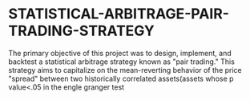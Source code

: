 # STATISTICAL-ARBITRAGE-PAIR-TRADING-STRATEGY
The primary objective of this project was to design, implement, and backtest a statistical arbitrage strategy known as "pair trading." This strategy aims to capitalize on the mean-reverting behavior of the price "spread" between two historically correlated assets(assets whose p value&lt;.05 in the engle granger test 
